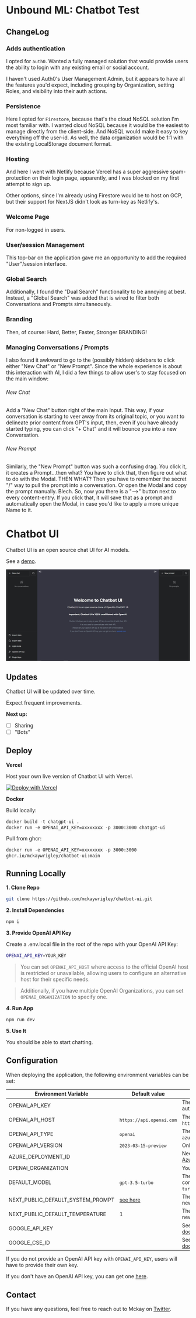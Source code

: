 # Unbound ML: Chatbot Test

## ChangeLog

### Adds authentication

I opted for `auth0`. Wanted a fully managed solution that would provide users the ability to login with any existing email or social account.

I haven't used Auth0's User Management Admin, but it appears to have all the features you'd expect, including grouping by Organization, setting Roles, and visibility into their auth actions.

### Persistence

Here I opted for `Firestore`, because that's the cloud NoSQL solution I'm most familiar with. I wanted cloud NoSQL because it would be the easiest to manage directly from the client-side. And NoSQL would make it easy to key everything off the user-id. As well, the data organization would be 1:1 with the existing LocalStorage document format.

### Hosting

And here I went with Netlify because Vercel has a super aggressive spam-protection on their login page, apparently, and I was blocked on my first attempt to sign up.

Other options, since I'm already using Firestore would be to host on GCP, but their support for NextJS didn't look as turn-key as Netlify's.

### Welcome Page

For non-logged in users.

### User/session Management

This top-bar on the application gave me an opportunity to add the required "User"/session interface.

### Global Search

Additionally, I found the "Dual Search" functionality to be annoying at best. Instead, a "Global Search" was added that is wired to filter both Conversations and Prompts simultaneously.

### Branding

Then, of course: Hard, Better, Faster, Stronger BRANDING!

### Managing Conversations / Prompts

I also found it awkward to go to the (possibly hidden) sidebars to click either "New Chat" or "New Prompt". Since the whole experience is about this interaction with AI, I did a few things to allow user's to stay focused on the main window:

###### New Chat

Add a "New Chat" button right of the main Input. This way, if your conversation is starting to veer away from its original topic, or you want to delineate prior content from GPT's input, then, even if you have already started typing, you can click "+ Chat" and it will bounce you into a new Conversation.

###### New Prompt

Similarly, the "New Prompt" button was such a confusing drag. You click it, it creates a Prompt...then what? You have to click that, then figure out what to do with the Modal. THEN WHAT? Then you have to remember the secret "/" way to pull the prompt into a conversation. Or open the Modal and copy the prompt manually. Blech. So, now you there is a "-->" button next to every content-entry. If you click that, it will save that as a prompt and automatically open the Modal, in case you'd like to apply a more unique Name to it.

# Chatbot UI

Chatbot UI is an open source chat UI for AI models.

See a [demo](https://twitter.com/mckaywrigley/status/1640380021423603713?s=46&t=AowqkodyK6B4JccSOxSPew).

![Chatbot UI](./public/screenshots/screenshot-0402023.jpg)

## Updates

Chatbot UI will be updated over time.

Expect frequent improvements.

**Next up:**

- [ ] Sharing
- [ ] "Bots"

## Deploy

**Vercel**

Host your own live version of Chatbot UI with Vercel.

[![Deploy with Vercel](https://vercel.com/button)](https://vercel.com/new/clone?repository-url=https%3A%2F%2Fgithub.com%2Fmckaywrigley%2Fchatbot-ui)

**Docker**

Build locally:

```shell
docker build -t chatgpt-ui .
docker run -e OPENAI_API_KEY=xxxxxxxx -p 3000:3000 chatgpt-ui
```

Pull from ghcr:

```
docker run -e OPENAI_API_KEY=xxxxxxxx -p 3000:3000 ghcr.io/mckaywrigley/chatbot-ui:main
```

## Running Locally

**1. Clone Repo**

```bash
git clone https://github.com/mckaywrigley/chatbot-ui.git
```

**2. Install Dependencies**

```bash
npm i
```

**3. Provide OpenAI API Key**

Create a .env.local file in the root of the repo with your OpenAI API Key:

```bash
OPENAI_API_KEY=YOUR_KEY
```

> You can set `OPENAI_API_HOST` where access to the official OpenAI host is restricted or unavailable, allowing users to configure an alternative host for their specific needs.

> Additionally, if you have multiple OpenAI Organizations, you can set `OPENAI_ORGANIZATION` to specify one.

**4. Run App**

```bash
npm run dev
```

**5. Use It**

You should be able to start chatting.

## Configuration

When deploying the application, the following environment variables can be set:

| Environment Variable              | Default value                  | Description                                                                                                                               |
| --------------------------------- | ------------------------------ | ----------------------------------------------------------------------------------------------------------------------------------------- |
| OPENAI_API_KEY                    |                                | The default API key used for authentication with OpenAI                                                                                   |
| OPENAI_API_HOST                   | `https://api.openai.com`       | The base url, for Azure use `https://<endpoint>.openai.azure.com`                                                                         |
| OPENAI_API_TYPE                   | `openai`                       | The API type, options are `openai` or `azure`                                                                                             |
| OPENAI_API_VERSION                | `2023-03-15-preview`           | Only applicable for Azure OpenAI                                                                                                          |
| AZURE_DEPLOYMENT_ID               |                                | Needed when Azure OpenAI, Ref [Azure OpenAI API](https://learn.microsoft.com/zh-cn/azure/cognitive-services/openai/reference#completions) |
| OPENAI_ORGANIZATION               |                                | Your OpenAI organization ID                                                                                                               |
| DEFAULT_MODEL                     | `gpt-3.5-turbo`                | The default model to use on new conversations, for Azure use `gpt-35-turbo`                                                               |
| NEXT_PUBLIC_DEFAULT_SYSTEM_PROMPT | [see here](utils/app/const.ts) | The default system prompt to use on new conversations                                                                                     |
| NEXT_PUBLIC_DEFAULT_TEMPERATURE   | 1                              | The default temperature to use on new conversations                                                                                       |
| GOOGLE_API_KEY                    |                                | See [Custom Search JSON API documentation][GCSE]                                                                                          |
| GOOGLE_CSE_ID                     |                                | See [Custom Search JSON API documentation][GCSE]                                                                                          |

If you do not provide an OpenAI API key with `OPENAI_API_KEY`, users will have to provide their own key.

If you don't have an OpenAI API key, you can get one [here](https://platform.openai.com/account/api-keys).

## Contact

If you have any questions, feel free to reach out to Mckay on [Twitter](https://twitter.com/mckaywrigley).

[GCSE]: https://developers.google.com/custom-search/v1/overview
